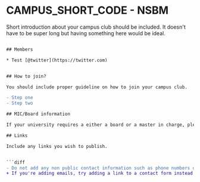 
# CAMPUS_SHORT_CODE - NSBM

Short introduction about your campus club should be included. It doesn't have to be super long but having something here would be ideal.
```diff

## Members

* Test [@twitter](https://twitter.com)  


## How to join?

You should include proper guideline on how to join your campus club.

- Step one
- Step two

## MIC/Board information

If your university requires a either a board or a master in charge, please specify the details here. If possible, include a contact detail for them also.

## Links

Include any links you wish to publish.


```diff
- Do not add any non public contact information such as phone numbers or emails. 
+ If you're adding emails, try adding a link to a contact form instead
```
